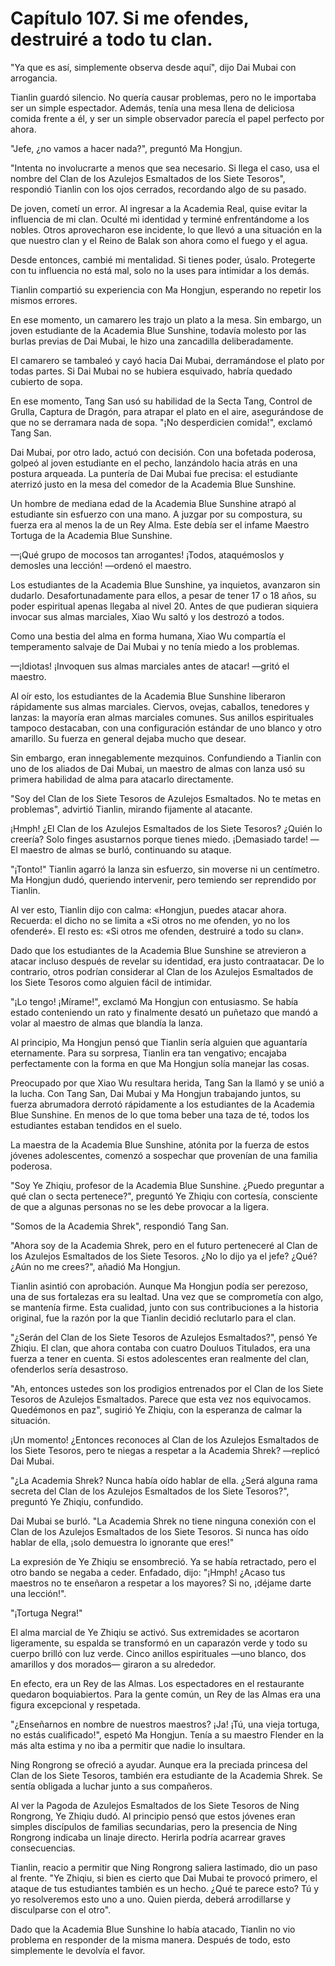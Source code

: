 
# Capítulo 107. Si me ofendes, destruiré a todo tu clan.


"Ya que es así, simplemente observa desde aquí", dijo Dai Mubai con arrogancia.

Tianlin guardó silencio. No quería causar problemas, pero no le importaba ser un simple espectador. Además, tenía una mesa llena de deliciosa comida frente a él, y ser un simple observador parecía el papel perfecto por ahora.

"Jefe, ¿no vamos a hacer nada?", preguntó Ma Hongjun.

"Intenta no involucrarte a menos que sea necesario. Si llega el caso, usa el nombre del Clan de los Azulejos Esmaltados de los Siete Tesoros", respondió Tianlin con los ojos cerrados, recordando algo de su pasado.

De joven, cometí un error. Al ingresar a la Academia Real, quise evitar la influencia de mi clan. Oculté mi identidad y terminé enfrentándome a los nobles. Otros aprovecharon ese incidente, lo que llevó a una situación en la que nuestro clan y el Reino de Balak son ahora como el fuego y el agua.

Desde entonces, cambié mi mentalidad. Si tienes poder, úsalo. Protegerte con tu influencia no está mal, solo no la uses para intimidar a los demás.

Tianlin compartió su experiencia con Ma Hongjun, esperando no repetir los mismos errores.

En ese momento, un camarero les trajo un plato a la mesa. Sin embargo, un joven estudiante de la Academia Blue Sunshine, todavía molesto por las burlas previas de Dai Mubai, le hizo una zancadilla deliberadamente.

El camarero se tambaleó y cayó hacia Dai Mubai, derramándose el plato por todas partes. Si Dai Mubai no se hubiera esquivado, habría quedado cubierto de sopa.

En ese momento, Tang San usó su habilidad de la Secta Tang, Control de Grulla, Captura de Dragón, para atrapar el plato en el aire, asegurándose de que no se derramara nada de sopa. "¡No desperdicien comida!", exclamó Tang San.

Dai Mubai, por otro lado, actuó con decisión. Con una bofetada poderosa, golpeó al joven estudiante en el pecho, lanzándolo hacia atrás en una postura arqueada. La puntería de Dai Mubai fue precisa: el estudiante aterrizó justo en la mesa del comedor de la Academia Blue Sunshine.

Un hombre de mediana edad de la Academia Blue Sunshine atrapó al estudiante sin esfuerzo con una mano. A juzgar por su compostura, su fuerza era al menos la de un Rey Alma. Este debía ser el infame Maestro Tortuga de la Academia Blue Sunshine.

—¡Qué grupo de mocosos tan arrogantes! ¡Todos, ataquémoslos y demosles una lección! —ordenó el maestro.

Los estudiantes de la Academia Blue Sunshine, ya inquietos, avanzaron sin dudarlo. Desafortunadamente para ellos, a pesar de tener 17 o 18 años, su poder espiritual apenas llegaba al nivel 20. Antes de que pudieran siquiera invocar sus almas marciales, Xiao Wu saltó y los destrozó a todos.

Como una bestia del alma en forma humana, Xiao Wu compartía el temperamento salvaje de Dai Mubai y no tenía miedo a los problemas.

—¡Idiotas! ¡Invoquen sus almas marciales antes de atacar! —gritó el maestro.

Al oír esto, los estudiantes de la Academia Blue Sunshine liberaron rápidamente sus almas marciales. Ciervos, ovejas, caballos, tenedores y lanzas: la mayoría eran almas marciales comunes. Sus anillos espirituales tampoco destacaban, con una configuración estándar de uno blanco y otro amarillo. Su fuerza en general dejaba mucho que desear.

Sin embargo, eran innegablemente mezquinos. Confundiendo a Tianlin con uno de los aliados de Dai Mubai, un maestro de almas con lanza usó su primera habilidad de alma para atacarlo directamente.

"Soy del Clan de los Siete Tesoros de Azulejos Esmaltados. No te metas en problemas", advirtió Tianlin, mirando fijamente al atacante.

¡Hmph! ¿El Clan de los Azulejos Esmaltados de los Siete Tesoros? ¿Quién lo creería? Solo finges asustarnos porque tienes miedo. ¡Demasiado tarde! —El maestro de almas se burló, continuando su ataque.

"¡Tonto!" Tianlin agarró la lanza sin esfuerzo, sin moverse ni un centímetro. Ma Hongjun dudó, queriendo intervenir, pero temiendo ser reprendido por Tianlin.

Al ver esto, Tianlin dijo con calma: «Hongjun, puedes atacar ahora. Recuerda: el dicho no se limita a «Si otros no me ofenden, yo no los ofenderé». El resto es: «Si otros me ofenden, destruiré a todo su clan».

Dado que los estudiantes de la Academia Blue Sunshine se atrevieron a atacar incluso después de revelar su identidad, era justo contraatacar. De lo contrario, otros podrían considerar al Clan de los Azulejos Esmaltados de los Siete Tesoros como alguien fácil de intimidar.

"¡Lo tengo! ¡Mírame!", exclamó Ma Hongjun con entusiasmo. Se había estado conteniendo un rato y finalmente desató un puñetazo que mandó a volar al maestro de almas que blandía la lanza.

Al principio, Ma Hongjun pensó que Tianlin sería alguien que aguantaría eternamente. Para su sorpresa, Tianlin era tan vengativo; encajaba perfectamente con la forma en que Ma Hongjun solía manejar las cosas.

Preocupado por que Xiao Wu resultara herida, Tang San la llamó y se unió a la lucha. Con Tang San, Dai Mubai y Ma Hongjun trabajando juntos, su fuerza abrumadora derrotó rápidamente a los estudiantes de la Academia Blue Sunshine. En menos de lo que toma beber una taza de té, todos los estudiantes estaban tendidos en el suelo.

La maestra de la Academia Blue Sunshine, atónita por la fuerza de estos jóvenes adolescentes, comenzó a sospechar que provenían de una familia poderosa.

"Soy Ye Zhiqiu, profesor de la Academia Blue Sunshine. ¿Puedo preguntar a qué clan o secta pertenece?", preguntó Ye Zhiqiu con cortesía, consciente de que a algunas personas no se les debe provocar a la ligera.

"Somos de la Academia Shrek", respondió Tang San.

"Ahora soy de la Academia Shrek, pero en el futuro perteneceré al Clan de los Azulejos Esmaltados de los Siete Tesoros. ¿No lo dijo ya el jefe? ¿Qué? ¿Aún no me crees?", añadió Ma Hongjun.

Tianlin asintió con aprobación. Aunque Ma Hongjun podía ser perezoso, una de sus fortalezas era su lealtad. Una vez que se comprometía con algo, se mantenía firme. Esta cualidad, junto con sus contribuciones a la historia original, fue la razón por la que Tianlin decidió reclutarlo para el clan.

"¿Serán del Clan de los Siete Tesoros de Azulejos Esmaltados?", pensó Ye Zhiqiu. El clan, que ahora contaba con cuatro Douluos Titulados, era una fuerza a tener en cuenta. Si estos adolescentes eran realmente del clan, ofenderlos sería desastroso.

"Ah, entonces ustedes son los prodigios entrenados por el Clan de los Siete Tesoros de Azulejos Esmaltados. Parece que esta vez nos equivocamos. Quedémonos en paz", sugirió Ye Zhiqiu, con la esperanza de calmar la situación.

¡Un momento! ¿Entonces reconoces al Clan de los Azulejos Esmaltados de los Siete Tesoros, pero te niegas a respetar a la Academia Shrek? —replicó Dai Mubai.

"¿La Academia Shrek? Nunca había oído hablar de ella. ¿Será alguna rama secreta del Clan de los Azulejos Esmaltados de los Siete Tesoros?", preguntó Ye Zhiqiu, confundido.

Dai Mubai se burló. "La Academia Shrek no tiene ninguna conexión con el Clan de los Azulejos Esmaltados de los Siete Tesoros. Si nunca has oído hablar de ella, ¡solo demuestra lo ignorante que eres!"

La expresión de Ye Zhiqiu se ensombreció. Ya se había retractado, pero el otro bando se negaba a ceder. Enfadado, dijo: "¡Hmph! ¿Acaso tus maestros no te enseñaron a respetar a los mayores? Si no, ¡déjame darte una lección!".

"¡Tortuga Negra!"

El alma marcial de Ye Zhiqiu se activó. Sus extremidades se acortaron ligeramente, su espalda se transformó en un caparazón verde y todo su cuerpo brilló con luz verde. Cinco anillos espirituales —uno blanco, dos amarillos y dos morados— giraron a su alrededor.

En efecto, era un Rey de las Almas. Los espectadores en el restaurante quedaron boquiabiertos. Para la gente común, un Rey de las Almas era una figura excepcional y respetada.

"¿Enseñarnos en nombre de nuestros maestros? ¡Ja! ¡Tú, una vieja tortuga, no estás cualificado!", espetó Ma Hongjun. Tenía a su maestro Flender en la más alta estima y no iba a permitir que nadie lo insultara.

Ning Rongrong se ofreció a ayudar. Aunque era la preciada princesa del Clan de los Siete Tesoros, también era estudiante de la Academia Shrek. Se sentía obligada a luchar junto a sus compañeros.

Al ver la Pagoda de Azulejos Esmaltados de los Siete Tesoros de Ning Rongrong, Ye Zhiqiu dudó. Al principio pensó que estos jóvenes eran simples discípulos de familias secundarias, pero la presencia de Ning Rongrong indicaba un linaje directo. Herirla podría acarrear graves consecuencias.

Tianlin, reacio a permitir que Ning Rongrong saliera lastimado, dio un paso al frente. "Ye Zhiqiu, si bien es cierto que Dai Mubai te provocó primero, el ataque de tus estudiantes también es un hecho. ¿Qué te parece esto? Tú y yo resolveremos esto uno a uno. Quien pierda, deberá arrodillarse y disculparse con el otro".

Dado que la Academia Blue Sunshine lo había atacado, Tianlin no vio problema en responder de la misma manera. Después de todo, esto simplemente le devolvía el favor.